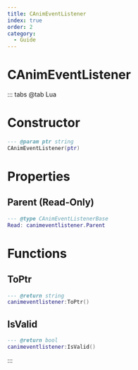 ```yaml
---
title: CAnimEventListener
index: true
order: 2
category:
  - Guide
---
```


# CAnimEventListener

::: tabs
@tab Lua
# Constructor
```lua
--- @param ptr string
CAnimEventListener(ptr)
```
# Properties
## Parent (Read-Only)
```lua
--- @type CAnimEventListenerBase
Read: canimeventlistener.Parent
```
# Functions
## ToPtr
```lua
--- @return string
canimeventlistener:ToPtr()
```
## IsValid
```lua
--- @return bool
canimeventlistener:IsValid()
```

:::